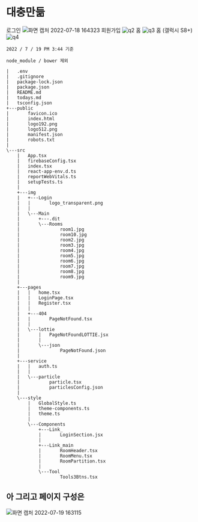 # 대충만듦

로그인
![화면 캡처 2022-07-18 164323](https://user-images.githubusercontent.com/79036088/179465988-89726042-70a3-4610-9f9c-884d11f477ca.png)
회원가입
![q2](https://user-images.githubusercontent.com/79036088/179684535-a4e7b790-6870-4270-9b51-75ae62e924ef.png)
홈
![q3](https://user-images.githubusercontent.com/79036088/179684545-85eb6816-5442-489d-841a-37ed675fbed1.png)
홈 (갤럭시 S8+)
![q4](https://user-images.githubusercontent.com/79036088/179684548-a2ee8877-d649-421e-8d34-ddfdbb1bb83f.png)

```shell
2022 / 7 / 19 PM 3:44 기준

node_module / bower 제외

|   .env
|   .gitignore
|   package-lock.json
|   package.json
|   README.md
|   todays.md
|   tsconfig.json  
+---public
|       favicon.ico
|       index.html
|       logo192.png
|       logo512.png
|       manifest.json
|       robots.txt
|       
\---src
    |   App.tsx
    |   firebaseConfig.tsx
    |   index.tsx
    |   react-app-env.d.ts
    |   reportWebVitals.ts
    |   setupTests.ts
    |   
    +---img
    |   +---Login
    |   |       logo_transparent.png
    |   |       
    |   \---Main
    |       +---.dit
    |       \---Rooms
    |               room1.jpg
    |               room10.jpg
    |               room2.jpg
    |               room3.jpg
    |               room4.jpg
    |               room5.jpg
    |               room6.jpg
    |               room7.jpg
    |               room8.jpg
    |               room9.jpg
    |               
    +---pages
    |   |   home.tsx
    |   |   LoginPage.tsx
    |   |   Register.tsx
    |   |   
    |   +---404
    |   |       PageNotFound.tsx
    |   |       
    |   \---lottie
    |       |   PageNotFoundLOTTIE.jsx
    |       |   
    |       \---json
    |               PageNotFound.json
    |               
    +---service
    |   |   auth.ts
    |   |   
    |   \---particle
    |           particle.tsx
    |           particlesConfig.json
    |           
    \---style
        |   GlobalStyle.ts
        |   theme-components.ts
        |   theme.ts
        |   
        \---Components
            +---Link_
            |       LoginSection.jsx
            |       
            +---Link_main
            |       RoomHeader.tsx
            |       RoomMenu.tsx
            |       RoomPartition.tsx
            |       
            \---Tool
                    Tools3Btns.tsx
```

## 아 그리고 페이지 구성은
![화면 캡처 2022-07-19 163115](https://user-images.githubusercontent.com/79036088/179692791-4b554166-d47d-48f8-a6e7-fb71747173cd.png)

